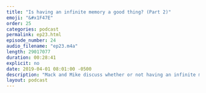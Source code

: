 ```yaml
---
title: "Is having an infinite memory a good thing? (Part 2)"
emoji: "&#x1F47E"
order: 25
categories: podcast
permalink: ep23.html
episode_number: 24
audio_filename: "ep23.m4a"
length: 29017077
duration: 00:28:41
explicit: no
date: 2019-04-01 08:01:00 -0500
description: "Mack and Mike discuss whether or not having an infinite memory would be a good thing."
layout: podcast
---
```

